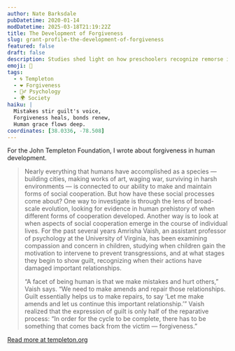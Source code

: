 ```yaml
---
author: Nate Barksdale
pubDatetime: 2020-01-14
modDatetime: 2025-03-18T21:19:22Z
title: The Development of Forgiveness
slug: grant-profile-the-development-of-forgiveness
featured: false
draft: false
description: Studies shed light on how preschoolers recognize remorse in others and learn to forgive
emoji: 🤝
tags:
  - 🌀 Templeton
  - ❤️ Forgiveness
  - 🧘‍♂️ Psychology
  - 🌍 Society
haiku: |
  Mistakes stir guilt's voice,  
  Forgiveness heals, bonds renew,  
  Human grace flows deep.
coordinates: [38.0336, -78.508]
---
```


For the John Templeton Foundation, I wrote about forgiveness in human development.

> Nearly everything that humans have accomplished as a species — building cities, making works of art, waging war, surviving in harsh environments — is connected to our ability to make and maintain forms of social cooperation. But how have these social processes come about? One way to investigate is through the lens of broad-scale evolution, looking for evidence in human prehistory of when different forms of cooperation developed. Another way is to look at when aspects of social cooperation emerge in the course of individual lives. For the past several years Amrisha Vaish, an assistant professor of psychology at the University of Virginia, has been examining compassion and concern in children, studying when children gain the motivation to intervene to prevent transgressions, and at what stages they begin to show guilt, recognizing when their actions have damaged important relationships.
>
> “A facet of being human is that we make mistakes and hurt others,” Vaish says. “We need to make amends and repair those relationships. Guilt essentially helps us to make repairs, to say ‘Let me make amends and let us continue this important relationship.’” Vaish realized that the expression of guilt is only half of the reparative process: “In order for the cycle to be complete, there has to be something that comes back from the victim — forgiveness.”

[Read more at templeton.org](https://www.templeton.org/grant/the-development-of-forgiveness-2)
